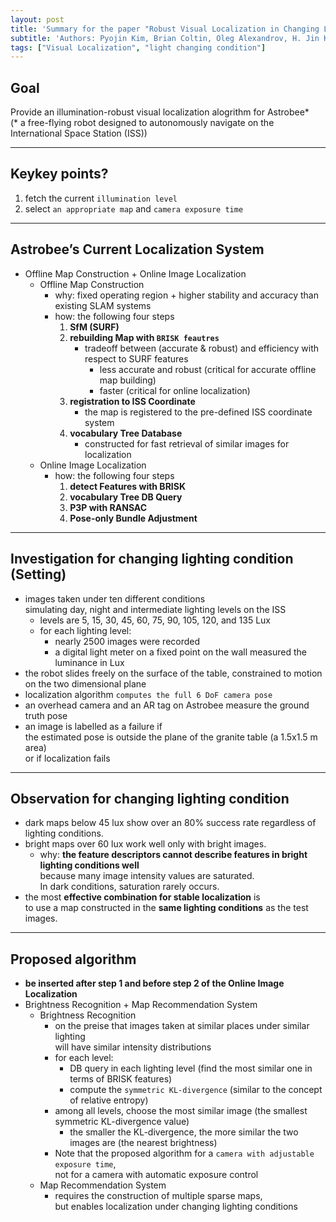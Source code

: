 ```yaml
---
layout: post
title: 'Summary for the paper "Robust Visual Localization in Changing Lighting Conditions"'
subtitle: 'Authors: Pyojin Kim, Brian Coltin, Oleg Alexandrov, H. Jin Kim'
tags: ["Visual Localization", "light changing condition"]
---
```


## Goal
Provide an illumination-robust visual localization alogrithm for Astrobee* <br>
(* a free-flying robot designed to autonomously navigate on the International Space Station (ISS))

---

## Keykey points?
1. fetch the current `illumination level`
2. select `an appropriate map` and `camera exposure time`

---

## Astrobee’s Current Localization System
- Offline Map Construction + Online Image Localization
  - Offline Map Construction
    - why: fixed operating region + higher stability and accuracy than existing SLAM systems
    - how: the following four steps <br>
      1. **SfM (SURF)**
      2. **rebuilding Map with `BRISK feautres`**
         - tradeoff between (accurate & robust) and efficiency with respect to SURF features
            - less accurate and robust (critical for accurate offline map building) 
            - faster (critical for online localization)
      3. **registration to ISS Coordinate** 
         - the map is registered to the pre-defined ISS coordinate system
      4. **vocabulary Tree Database** 
         - constructed for fast retrieval of similar images for localization
  - Online Image Localization
     - how: the following four steps <br>
       1. **detect Features with BRISK**
       2. **vocabulary Tree DB Query**
       3. **P3P with RANSAC**
       4. **Pose-only Bundle Adjustment**
---

## Investigation for changing lighting condition (Setting)
- images taken under ten different conditions <br>
  simulating day, night and intermediate lighting levels on the ISS
  - levels are 5, 15, 30, 45, 60, 75, 90, 105, 120, and 135 Lux
  - for each lighting level: 
      - nearly 2500 images were recorded
      - a digital light meter on a fixed point on the wall measured the luminance in Lux
- the robot slides freely on the surface of the table, constrained to motion on the two dimensional plane
- localization algorithm `computes the full 6 DoF camera pose`
- an overhead camera and an AR tag on Astrobee measure the ground truth pose
- an image is labelled as a failure if <br>
  the estimated pose is outside the plane of the granite table (a 1.5x1.5 m area) <br>
  or if localization fails

---

## Observation for changing lighting condition
- dark maps below 45 lux show over an 80% success rate regardless of lighting conditions. 
- bright maps over 60 lux work well only with bright images.
  - why: **the feature descriptors cannot describe features in bright lighting conditions well** <br>
         because many image intensity values are saturated. <br>
         In dark conditions, saturation rarely occurs.
- the most **effective combination for stable localization** is <br>
  to use a map constructed in the **same lighting conditions** as the test images. 

---

## Proposed algorithm
- **be inserted after step 1 and before step 2 of the Online Image Localization**
- Brightness Recognition + Map Recommendation System
  - Brightness Recognition
      - on the preise that images taken at similar places under similar lighting <br>
        will have similar intensity distributions
      - for each level:
        - DB query in each lighting level (find the most similar one in terms of BRISK features)
        - compute the `symmetric KL-divergence` (similar to the concept of relative entropy)
      - among all levels, choose the most similar image (the smallest symmetric KL-divergence value)
        - the smaller the KL-divergence, the more similar the two images are (the nearest brightness)
      - Note that the proposed algorithm for a `camera with adjustable exposure time`, <br>
         not for a camera with automatic exposure control
  - Map Recommendation System
      - requires the construction of multiple sparse maps, <br>
        but enables localization under changing lighting conditions


